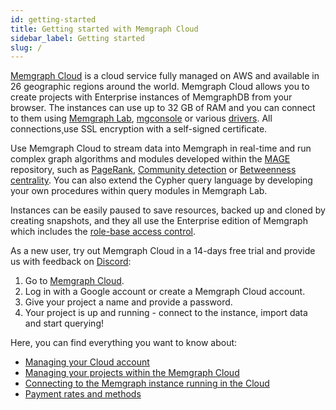 ```yaml
---
id: getting-started
title: Getting started with Memgraph Cloud
sidebar_label: Getting started
slug: /
---
```


[Memgraph Cloud](https://cloud.memgraph.com/) is a cloud service fully managed
on AWS and available in 26 geographic regions around the world. Memgraph Cloud
allows you to create projects with Enterprise instances of MemgraphDB from your
browser. The instances can use up to 32 GB of RAM and you can connect to them
using [Memgraph Lab](cloud-connect#connect-with-memgraph-lab),
[mgconsole](cloud-connect#connect-with-mgconsole) or various
[drivers](cloud-connect#connect-with-drivers). All connections¸use SSL
encryption with a self-signed certificate. 

Use Memgraph Cloud to stream data into Memgraph in real-time and run complex
graph algorithms and modules developed within the [MAGE](/docs/mage) repository,
such as
[PageRank](/docs/mage/algorithms/traditional-graph-analytics/pagerank-algorithm),
[Community
detection](/docs/mage/algorithms/traditional-graph-analytics/community-detection-algorithm)
or [Betweenness
centrality](/docs/mage/algorithms/traditional-graph-analytics/betweenness-centrality-algorithm).
You can also extend the Cypher query language by developing your own procedures
within query modules in Memgraph Lab.

Instances can be easily paused to save resources, backed up and cloned by
creating snapshots, and they all use the Enterprise edition of Memgraph which
includes the [role-base access control](cloud-projects/#role-base-access-control).

As a new user, try out Memgraph Cloud in a 14-days free trial and provide us
with feedback on [Discord](https://discord.com/invite/memgraph):

1. Go to [Memgraph Cloud](https://cloud.memgraph.com).
2. Log in with a Google account or create a Memgraph Cloud account.
3. Give your project a name and provide a password. 
4. Your project is up and running - connect to the instance, import data and
   start querying!

Here, you can find everything you want to know about:

* [Managing your Cloud account](cloud-account)
* [Managing your projects within the Memgraph Cloud](cloud-projects)
* [Connecting to the Memgraph instance running in the Cloud](cloud-connect)
* [Payment rates and methods](payment)